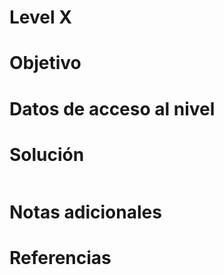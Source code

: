 # Level X
# Objetivo

# Datos de acceso al nivel
# Solución
```

```
# Notas adicionales
# Referencias